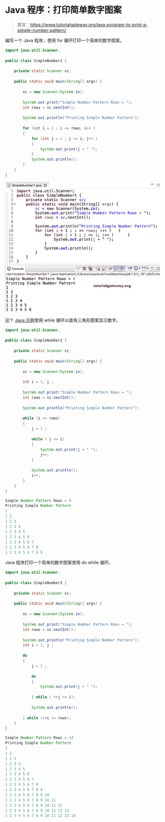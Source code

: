 # Java 程序：打印简单数字图案

> 原文：<https://www.tutorialgateway.org/java-program-to-print-a-simple-number-pattern/>

编写一个 Java 程序，使用 for 循环打印一个简单的数字图案。

```java
import java.util.Scanner;

public class SimpleNumber1 {

	private static Scanner sc;

	public static void main(String[] args) {

		sc = new Scanner(System.in);	

		System.out.print("Simple Number Pattern Rows = ");
		int rows = sc.nextInt();

		System.out.println("Printing Simple Number Pattern");

		for (int i = 1 ; i <= rows; i++ ) 
		{
			for (int j = 1 ; j <= i; j++ ) 	
			{
				System.out.print(j + " ");
			}
			System.out.println();
		}
	}
}
```

![Java Program to Print a Simple Number Pattern](img/a1ce041ddd356ef609204b9505e0b388.png)

这个 [Java 示例](https://www.tutorialgateway.org/learn-java-programs/)使用 while 循环以直角三角形图案显示数字。

```java
import java.util.Scanner;

public class SimpleNumber2 {

	private static Scanner sc;

	public static void main(String[] args) {

		sc = new Scanner(System.in);	

		int i = 1, j ; 

		System.out.print("Simple Number Pattern Rows = ");
		int rows = sc.nextInt();

		System.out.println("Printing Simple Number Pattern");

		while (i <= rows) 
		{
			j = 1 ;

			while ( j <= i) 	
			{
				System.out.print(j + " ");
				j++;
			}

			System.out.println();
			i++;
		}
	}
}
```

```java
Simple Number Pattern Rows = 9
Printing Simple Number Pattern
1 
1 2 
1 2 3 
1 2 3 4 
1 2 3 4 5 
1 2 3 4 5 6 
1 2 3 4 5 6 7 
1 2 3 4 5 6 7 8 
1 2 3 4 5 6 7 8 9 
```

Java 程序打印一个简单的数字图案使用 do while 循环。

```java
import java.util.Scanner;

public class SimpleNumber3 {

	private static Scanner sc;

	public static void main(String[] args) {

		sc = new Scanner(System.in);	

		System.out.print("Simple Number Pattern Rows = ");
		int rows = sc.nextInt();

		System.out.println("Printing Simple Number Pattern");
		int i = 1, j ; 

		do
		{
			j = 1 ;

			do	
			{
				System.out.print(j + " ");

			} while ( ++j <= i);

			System.out.println();

		} while (++i <= rows);
	}
}
```

```java
Simple Number Pattern Rows = 14
Printing Simple Number Pattern
1 
1 2 
1 2 3 
1 2 3 4 
1 2 3 4 5 
1 2 3 4 5 6 
1 2 3 4 5 6 7 
1 2 3 4 5 6 7 8 
1 2 3 4 5 6 7 8 9 
1 2 3 4 5 6 7 8 9 10 
1 2 3 4 5 6 7 8 9 10 11 
1 2 3 4 5 6 7 8 9 10 11 12 
1 2 3 4 5 6 7 8 9 10 11 12 13 
1 2 3 4 5 6 7 8 9 10 11 12 13 14 
```
